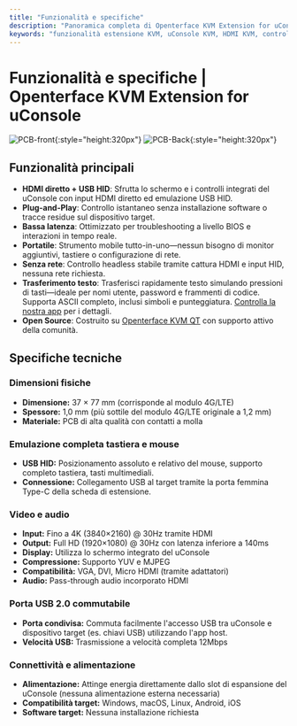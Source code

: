 ```yaml
---
title: "Funzionalità e specifiche"
description: "Panoramica completa di Openterface KVM Extension for uConsole: funzionalità potenti inclusi input HDMI diretto, controllo USB HID, fattore di forma perfetto e specifiche tecniche dettagliate. Tutto quello che devi sapere su questa soluzione KVM portatile."
keywords: "funzionalità estensione KVM, uConsole KVM, HDMI KVM, controllo USB HID, KVM portatile, controllo headless, sostituzione 4G LTE, specifiche tecniche, espansione uConsole"
---
```


# **Funzionalità e specifiche** | Openterface KVM Extension for uConsole

![PCB-front](https://assets.openterface.com/images/product/openterface-kvm-uconsole-extension.webp){:style="height:320px"}
![PCB-Back](https://assets.openterface.com/images/product/openterface-kvm-uconsole-extension-back.webp){:style="height:320px"}

## Funzionalità principali

- **HDMI diretto + USB HID**: Sfrutta lo schermo e i controlli integrati del uConsole con input HDMI diretto ed emulazione USB HID.
- **Plug-and-Play**: Controllo istantaneo senza installazione software o tracce residue sul dispositivo target.
- **Bassa latenza**: Ottimizzato per troubleshooting a livello BIOS e interazioni in tempo reale.
- **Portatile**: Strumento mobile tutto-in-uno—nessun bisogno di monitor aggiuntivi, tastiere o configurazione di rete.
- **Senza rete**: Controllo headless stabile tramite cattura HDMI e input HID, nessuna rete richiesta.
- **Trasferimento testo**: Trasferisci rapidamente testo simulando pressioni di tasti—ideale per nomi utente, password e frammenti di codice. Supporta ASCII completo, inclusi simboli e punteggiatura. [Controlla la nostra app](/app) per i dettagli.
- **Open Source**: Costruito su [Openterface KVM QT](https://github.com/techxArtisanStudio/openterface_qt) con supporto attivo della comunità.

## Specifiche tecniche

### Dimensioni fisiche

- **Dimensione:** 37 × 77 mm (corrisponde al modulo 4G/LTE)
- **Spessore:** 1,0 mm (più sottile del modulo 4G/LTE originale a 1,2 mm)
- **Materiale:** PCB di alta qualità con contatti a molla

### Emulazione completa tastiera e mouse

- **USB HID:** Posizionamento assoluto e relativo del mouse, supporto completo tastiera, tasti multimediali.
- **Connessione:** Collegamento USB al target tramite la porta femmina Type-C della scheda di estensione.

### Video e audio

- **Input:** Fino a 4K (3840×2160) @ 30Hz tramite HDMI
- **Output:** Full HD (1920×1080) @ 30Hz con latenza inferiore a 140ms
- **Display:** Utilizza lo schermo integrato del uConsole
- **Compressione:** Supporto YUV e MJPEG
- **Compatibilità:** VGA, DVI, Micro HDMI (tramite adattatori)
- **Audio:** Pass-through audio incorporato HDMI

### Porta USB 2.0 commutabile

- **Porta condivisa:** Commuta facilmente l'accesso USB tra uConsole e dispositivo target (es. chiavi USB) utilizzando l'app host.
- **Velocità USB:** Trasmissione a velocità completa 12Mbps

### Connettività e alimentazione

- **Alimentazione:** Attinge energia direttamente dallo slot di espansione del uConsole (nessuna alimentazione esterna necessaria)
- **Compatibilità target:** Windows, macOS, Linux, Android, iOS
- **Software target:** Nessuna installazione richiesta
